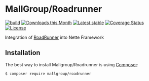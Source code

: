 MallGroup/Roadrunner
======

[![build](https://github.com/mallgroup/roadrunner/actions/workflows/main.yml/badge.svg)](https://github.com/mallgroup/roadrunner/actions/workflows/main.yml)
[![Downloads this Month](https://img.shields.io/packagist/dm/mallgroup/roadrunner.svg)](https://packagist.org/packages/mallgroup/roadrunner)
[![Latest stable](https://img.shields.io/packagist/v/mallgroup/roadrunner.svg)](https://packagist.org/packages/mallgroup/roadrunner)
[![Coverage Status](https://coveralls.io/repos/github/mallgroup/roadrunner/badge.svg?branch=master)](https://coveralls.io/github/mallgroup/roadrunner?branch=master)
[![License](https://img.shields.io/badge/license-New%20BSD-blue.svg)](https://github.com/mallgroup/roadrunner/blob/master/license.md)

Integration of [RoadRunner](https://roadrunner.dev) into Nette Framework

Installation
------------

The best way to install Mallgroup/Roadrunner is using [Composer](http://getcomposer.org/):

```sh
$ composer require mallgroup/roadrunner
```
